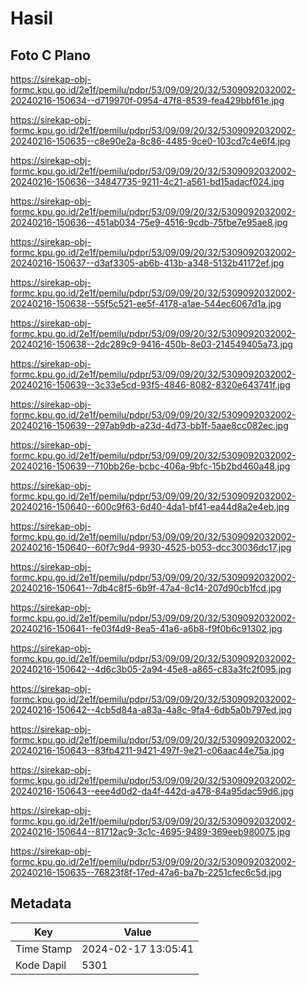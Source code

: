 # Hasil

## Foto C Plano

https://sirekap-obj-formc.kpu.go.id/2e1f/pemilu/pdpr/53/09/09/20/32/5309092032002-20240216-150634--d719970f-0954-47f8-8539-fea429bbf61e.jpg

https://sirekap-obj-formc.kpu.go.id/2e1f/pemilu/pdpr/53/09/09/20/32/5309092032002-20240216-150635--c8e90e2a-8c86-4485-9ce0-103cd7c4e6f4.jpg

https://sirekap-obj-formc.kpu.go.id/2e1f/pemilu/pdpr/53/09/09/20/32/5309092032002-20240216-150636--34847735-9211-4c21-a561-bd15adacf024.jpg

https://sirekap-obj-formc.kpu.go.id/2e1f/pemilu/pdpr/53/09/09/20/32/5309092032002-20240216-150636--451ab034-75e9-4516-9cdb-75fbe7e95ae8.jpg

https://sirekap-obj-formc.kpu.go.id/2e1f/pemilu/pdpr/53/09/09/20/32/5309092032002-20240216-150637--d3af3305-ab6b-413b-a348-5132b41172ef.jpg

https://sirekap-obj-formc.kpu.go.id/2e1f/pemilu/pdpr/53/09/09/20/32/5309092032002-20240216-150638--55f5c521-ee5f-4178-a1ae-544ec6067d1a.jpg

https://sirekap-obj-formc.kpu.go.id/2e1f/pemilu/pdpr/53/09/09/20/32/5309092032002-20240216-150638--2dc289c9-9416-450b-8e03-214549405a73.jpg

https://sirekap-obj-formc.kpu.go.id/2e1f/pemilu/pdpr/53/09/09/20/32/5309092032002-20240216-150639--3c33e5cd-93f5-4846-8082-8320e643741f.jpg

https://sirekap-obj-formc.kpu.go.id/2e1f/pemilu/pdpr/53/09/09/20/32/5309092032002-20240216-150639--297ab9db-a23d-4d73-bb1f-5aae8cc082ec.jpg

https://sirekap-obj-formc.kpu.go.id/2e1f/pemilu/pdpr/53/09/09/20/32/5309092032002-20240216-150639--710bb26e-bcbc-406a-9bfc-15b2bd460a48.jpg

https://sirekap-obj-formc.kpu.go.id/2e1f/pemilu/pdpr/53/09/09/20/32/5309092032002-20240216-150640--600c9f63-6d40-4da1-bf41-ea44d8a2e4eb.jpg

https://sirekap-obj-formc.kpu.go.id/2e1f/pemilu/pdpr/53/09/09/20/32/5309092032002-20240216-150640--60f7c9d4-9930-4525-b053-dcc30036dc17.jpg

https://sirekap-obj-formc.kpu.go.id/2e1f/pemilu/pdpr/53/09/09/20/32/5309092032002-20240216-150641--7db4c8f5-6b9f-47a4-8c14-207d90cb1fcd.jpg

https://sirekap-obj-formc.kpu.go.id/2e1f/pemilu/pdpr/53/09/09/20/32/5309092032002-20240216-150641--fe03f4d9-8ea5-41a6-a6b8-f9f0b6c91302.jpg

https://sirekap-obj-formc.kpu.go.id/2e1f/pemilu/pdpr/53/09/09/20/32/5309092032002-20240216-150642--4d6c3b05-2a94-45e8-a865-c83a3fc2f095.jpg

https://sirekap-obj-formc.kpu.go.id/2e1f/pemilu/pdpr/53/09/09/20/32/5309092032002-20240216-150642--4cb5d84a-a83a-4a8c-9fa4-6db5a0b797ed.jpg

https://sirekap-obj-formc.kpu.go.id/2e1f/pemilu/pdpr/53/09/09/20/32/5309092032002-20240216-150643--83fb4211-9421-497f-9e21-c06aac44e75a.jpg

https://sirekap-obj-formc.kpu.go.id/2e1f/pemilu/pdpr/53/09/09/20/32/5309092032002-20240216-150643--eee4d0d2-da4f-442d-a478-84a95dac59d6.jpg

https://sirekap-obj-formc.kpu.go.id/2e1f/pemilu/pdpr/53/09/09/20/32/5309092032002-20240216-150644--81712ac9-3c1c-4695-9489-369eeb980075.jpg

https://sirekap-obj-formc.kpu.go.id/2e1f/pemilu/pdpr/53/09/09/20/32/5309092032002-20240216-150635--76823f8f-17ed-47a6-ba7b-2251cfec6c5d.jpg


## Metadata

| Key        | Value               |
| ---------- | ------------------- |
| Time Stamp | 2024-02-17 13:05:41 |
| Kode Dapil | 5301                |



